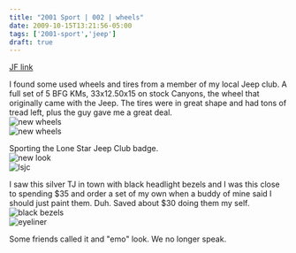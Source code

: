 ```yaml
---
title: "2001 Sport | 002 | wheels"
date: 2009-10-15T13:21:56-05:00
tags: ['2001-sport','jeep']
draft: true
---
```

[JF link](https://www.jeepforum.com/threads/silver-rubiclone-build.880159/post-8112912)

I found some used wheels and tires from a member of my local Jeep club. A full set of 5 BFG KMs, 33x12.50x15 on stock Canyons, the wheel that originally came with the Jeep. The tires were in great shape and had tons of tread left, plus the guy gave me a great deal.  
![new wheels](../img/002-new-wheels.avif)  
![new wheels](../img/002-new-wheels02.avif)  

Sporting the Lone Star Jeep Club badge.  
![new look](../img/002-newlook.avif)  
![lsjc](../img/002-lsjc-sticker.avif)  

I saw this silver TJ in town with black headlight bezels and I was this close to spending $35 and order a set of my own when a buddy of mine said I should just paint them. Duh. Saved about $30 doing them my self.  
![black bezels](../img/002-headlight-bezels.avif)  
![eyeliner](../img/002-eyeliner.avif)  

Some friends called it and "emo" look. We no longer speak.  